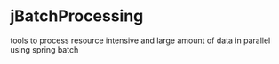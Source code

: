 # jBatchProcessing
tools to process resource intensive and large amount of data in parallel using spring batch
